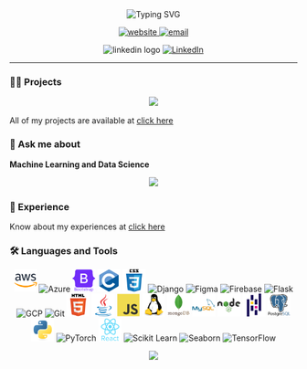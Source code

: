<div align="center">
  <img src="https://readme-typing-svg.demolab.com?font=Fira+Code&pause=1000&width=435&lines=Hi+👋,+I'm+Piyush;AI%2FML+Enthusiast&center=true&size=27" alt="Typing SVG" />
</div>

<p align="center">
  <a href="https://piyushphuyallovestoblog.com" target="_blank">
    <img src="https://img.shields.io/badge/Website-Visit-0078D4?style=for-the-badge&logo=google-chrome&logoColor=white" alt="website"/>
  </a>
  <a href="mailto:piyushphuyal77@gmail.com">
    <img src="https://img.shields.io/badge/Email-Contact%20Me-EA4335?style=for-the-badge&logo=gmail&logoColor=white" alt="email"/>
  </a>
</p>

<div align="center">
  <img src="https://cdn.jsdelivr.net/gh/devicons/devicon/icons/linkedin/linkedin-original.svg" height="30" width="40" alt="linkedin logo"  />
  <a href="https://www.linkedin.com/in/piyush-phuyal-5b1418304/" target="_blank">
    <img src="https://img.shields.io/static/v1?label=&message=LinkedIn&color=0A66C2&style=flat-square&logo=linkedin&logoColor=white" alt="LinkedIn"/>
  </a>
</div>

---

### 👨‍💻 Projects
<div align="center">
  <img src="https://media.tenor.com/images/b9d8edab1b67b0457abfb16db89e6054/tenor.gif" width="50%">
</div>

All of my projects are available at [click here](https://github.com/PIYUSHPHUYAL?tab=repositories)

### 💬 Ask me about
**Machine Learning and Data Science**
<div align="center">
  <img src="https://media.tenor.com/CoOOvc2jbvsAAAAi/adaptivity-ai.gif" width="50%">
</div>

### 📄 Experience
Know about my experiences at [click here](https://piyushphuyal.lovestoblog.com)

### 🛠️ Languages and Tools

<p align="center">
  <img src="https://raw.githubusercontent.com/devicons/devicon/master/icons/amazonwebservices/amazonwebservices-original-wordmark.svg" alt="AWS" width="40" height="40"/>
  <img src="https://www.vectorlogo.zone/logos/microsoft_azure/microsoft_azure-icon.svg" alt="Azure" width="40" height="40"/>
  <img src="https://raw.githubusercontent.com/devicons/devicon/master/icons/bootstrap/bootstrap-plain-wordmark.svg" alt="Bootstrap" width="40" height="40"/>
  <img src="https://raw.githubusercontent.com/devicons/devicon/master/icons/c/c-original.svg" alt="C" width="40" height="40"/>
  <img src="https://raw.githubusercontent.com/devicons/devicon/master/icons/css3/css3-original-wordmark.svg" alt="CSS3" width="40" height="40"/>
  <img src="https://cdn.worldvectorlogo.com/logos/django.svg" alt="Django" width="40" height="40"/>
  <img src="https://www.vectorlogo.zone/logos/figma/figma-icon.svg" alt="Figma" width="40" height="40"/>
  <img src="https://www.vectorlogo.zone/logos/firebase/firebase-icon.svg" alt="Firebase" width="40" height="40"/>
  <img src="https://www.vectorlogo.zone/logos/pocoo_flask/pocoo_flask-icon.svg" alt="Flask" width="40" height="40"/>
  <img src="https://www.vectorlogo.zone/logos/google_cloud/google_cloud-icon.svg" alt="GCP" width="40" height="40"/>
  <img src="https://www.vectorlogo.zone/logos/git-scm/git-scm-icon.svg" alt="Git" width="40" height="40"/>
  <img src="https://raw.githubusercontent.com/devicons/devicon/master/icons/html5/html5-original-wordmark.svg" alt="HTML5" width="40" height="40"/>
  <img src="https://raw.githubusercontent.com/devicons/devicon/master/icons/java/java-original.svg" alt="Java" width="40" height="40"/>
  <img src="https://raw.githubusercontent.com/devicons/devicon/master/icons/javascript/javascript-original.svg" alt="JavaScript" width="40" height="40"/>
  <img src="https://raw.githubusercontent.com/devicons/devicon/master/icons/linux/linux-original.svg" alt="Linux" width="40" height="40"/>
  <img src="https://raw.githubusercontent.com/devicons/devicon/master/icons/mongodb/mongodb-original-wordmark.svg" alt="MongoDB" width="40" height="40"/>
  <img src="https://raw.githubusercontent.com/devicons/devicon/master/icons/mysql/mysql-original-wordmark.svg" alt="MySQL" width="40" height="40"/>
  <img src="https://raw.githubusercontent.com/devicons/devicon/master/icons/nodejs/nodejs-original-wordmark.svg" alt="Node.js" width="40" height="40"/>
  <img src="https://raw.githubusercontent.com/devicons/devicon/2ae2a900d2f041da66e950e4d48052658d850630/icons/pandas/pandas-original.svg" alt="Pandas" width="40" height="40"/>
  <img src="https://raw.githubusercontent.com/devicons/devicon/master/icons/postgresql/postgresql-original-wordmark.svg" alt="PostgreSQL" width="40" height="40"/>
  <img src="https://raw.githubusercontent.com/devicons/devicon/master/icons/python/python-original.svg" alt="Python" width="40" height="40"/>
  <img src="https://www.vectorlogo.zone/logos/pytorch/pytorch-icon.svg" alt="PyTorch" width="40" height="40"/>
  <img src="https://raw.githubusercontent.com/devicons/devicon/master/icons/react/react-original-wordmark.svg" alt="React" width="40" height="40"/>
  <img src="https://upload.wikimedia.org/wikipedia/commons/0/05/Scikit_learn_logo_small.svg" alt="Scikit Learn" width="40" height="40"/>
  <img src="https://seaborn.pydata.org/_images/logo-mark-lightbg.svg" alt="Seaborn" width="40" height="40"/>
  <img src="https://www.vectorlogo.zone/logos/tensorflow/tensorflow-icon.svg" alt="TensorFlow" width="40" height="40"/>
</p>

<div align="center">
  <img src="https://raw.githubusercontent.com/Raymo111/Raymo111/master/animation.gif" width="50%">
</div>
